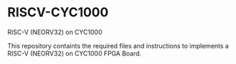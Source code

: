 # RISCV-CYC1000
RISC-V (NEORV32) on CYC1000

This repository containts the required files and instructions to implements a RISC-V (NEORV32) on CYC1000 FPGA Board.

